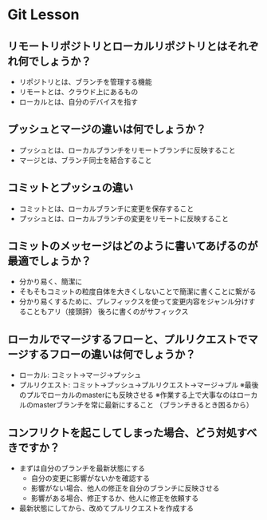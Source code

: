 # Git Lesson

## リモートリポジトリとローカルリポジトリとはそれぞれ何でしょうか？

- リポジトリとは、ブランチを管理する機能
- リモートとは、クラウド上にあるもの
- ローカルとは、自分のデバイスを指す


## プッシュとマージの違いは何でしょうか？

- プッシュとは、ローカルブランチをリモートブランチに反映すること
- マージとは、ブランチ同士を結合すること


## コミットとプッシュの違い

- コミットとは、ローカルブランチに変更を保存すること
- プッシュとは、ローカルブランチの変更をリモートに反映すること


## コミットのメッセージはどのように書いてあげるのが最適でしょうか？

- 分かり易く、簡潔に
- そもそもコミットの粒度自体を大きくしないことで簡潔に書くことに繋がる
- 分かり易くするために、プレフィックスを使って変更内容をジャンル分けすることもアリ（接頭辞）
後ろに書くのがサフィックス


## ローカルでマージするフローと、プルリクエストでマージするフローの違いは何でしょうか？

- ローカル: コミット→マージ→プッシュ
- プルリクエスト: コミット→プッシュ→プルリクエスト→マージ→プル
※最後のプルでローカルのmasterにも反映させる
※作業する上で大事なのはローカルのmasterブランチを常に最新にすること
（ブランチきるとき困るから）

## コンフリクトを起こしてしまった場合、どう対処すべきですか？

- まずは自分のブランチを最新状態にする
  - 自分の変更に影響がないかを確認する
  - 影響がない場合、他人の修正を自分のブランチに反映させる
  - 影響がある場合、修正するか、他人に修正を依頼する
- 最新状態にしてから、改めてプルリクエストを作成する